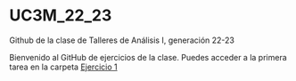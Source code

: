 # UC3M_22_23
Github de la clase de Talleres de Análisis I, generación 22-23

Bienvenido al GitHub de ejercicios de la clase. Puedes acceder a la primera tarea en la carpeta [Ejercicio 1](https://github.com/guidocor/UC3M_22_23/tree/main/ejercicio_1)

